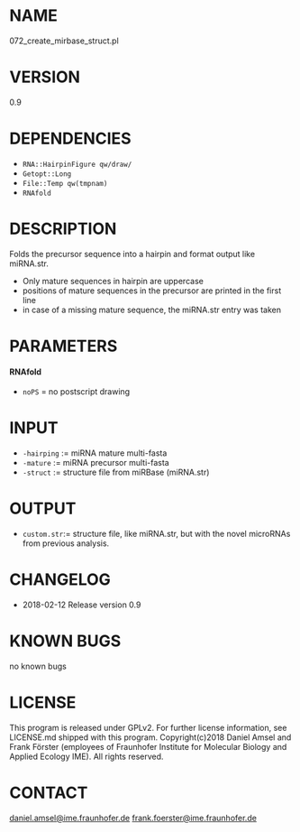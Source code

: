 # NAME
072_create_mirbase_struct.pl
# VERSION
0.9
# DEPENDENCIES
- `RNA::HairpinFigure qw/draw/`
- `Getopt::Long`
- `File::Temp qw(tmpnam)`
- `RNAfold`
# DESCRIPTION
Folds the precursor sequence into a hairpin and format output like miRNA.str.
- Only mature sequences in hairpin are uppercase
- positions of mature sequences in the precursor are printed in the first line
- in case of a missing mature sequence, the miRNA.str entry was taken
# PARAMETERS
#### RNAfold
- `noPS` = no postscript drawing
# INPUT
- `-hairping` := miRNA mature multi-fasta
- `-mature` := miRNA precursor multi-fasta
- `-struct` := structure file from miRBase (miRNA.str)
# OUTPUT
- `custom.str`:= structure file, like miRNA.str, but with the novel microRNAs from previous analysis.
# CHANGELOG
- 2018-02-12 Release version 0.9
# KNOWN BUGS
no known bugs
# LICENSE
This program is released under GPLv2. For further license information, see LICENSE.md shipped with this program.
Copyright(c)2018 Daniel Amsel and Frank Förster (employees of Fraunhofer Institute for Molecular Biology and Applied Ecology IME).
All rights reserved.
# CONTACT
daniel.amsel@ime.fraunhofer.de
frank.foerster@ime.fraunhofer.de
